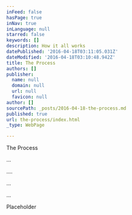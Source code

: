 ```yaml
---
inFeed: false
hasPage: true
inNav: true
inLanguage: null
starred: false
keywords: []
description: How it all works
datePublished: '2016-04-18T03:11:05.031Z'
dateModified: '2016-04-18T03:10:48.942Z'
title: The Process
authors: []
publisher:
  name: null
  domain: null
  url: null
  favicon: null
author: []
sourcePath: _posts/2016-04-18-the-process.md
published: true
url: the-process/index.html
_type: WebPage

---
```

The Process

...

....

  
...

  
...

  
Placeholder